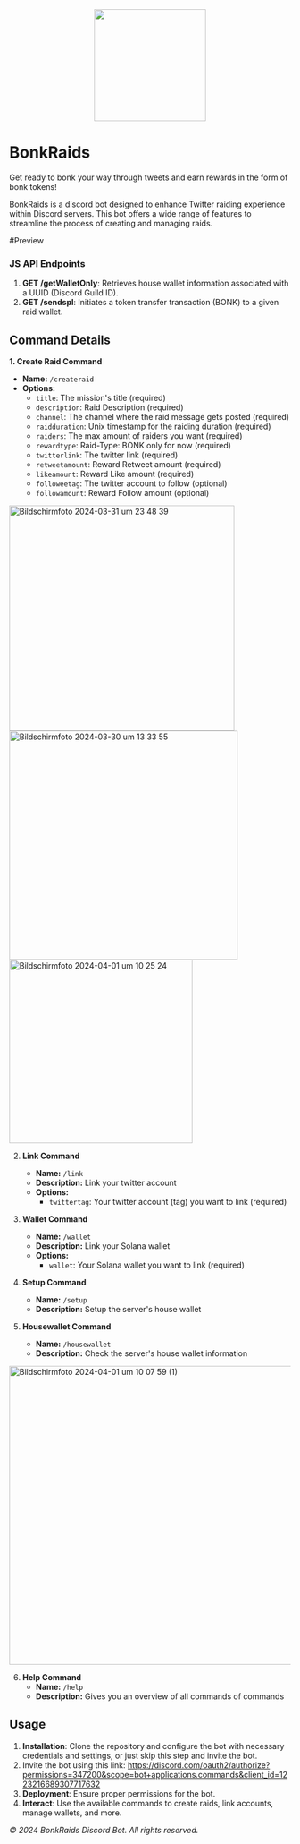<div align="center">
  <img src="https://github.com/nauriculus/BonkRaids/assets/24634581/32fc1c10-77e8-4461-9b50-5c17a217f9a2" width="200" height="200" />
</div>

# BonkRaids

Get ready to bonk your way through tweets and earn rewards in the form of bonk tokens! 
 
BonkRaids is a discord bot designed to enhance Twitter raiding experience within Discord servers. This bot offers a wide range of features to streamline the process of creating and managing raids.

#Preview

### JS API Endpoints

1. **GET /getWalletOnly**: Retrieves house wallet information associated with a UUID (Discord Guild ID).
2. **GET /sendspl**: Initiates a token transfer transaction (BONK) to a given raid wallet.

## Command Details

**1. Create Raid Command**
   - **Name:** `/createraid`
   - **Options:**
     - `title`: The mission's title (required)
     - `description`: Raid Description (required)
     - `channel`: The channel where the raid message gets posted (required)
     - `raidduration`: Unix timestamp for the raiding duration (required)
     - `raiders`: The max amount of raiders you want (required)
     - `rewardtype`: Raid-Type: BONK only for now (required)
     - `twitterlink`: The twitter link (required)
     - `retweetamount`: Reward Retweet amount (required)
     - `likeamount`: Reward Like amount (required)
     - `followeetag`: The twitter account to follow (optional)
     - `followamount`: Reward Follow amount (optional)

<img width="403" alt="Bildschirmfoto 2024-03-31 um 23 48 39" src="https://github.com/nauriculus/BonkRaids/assets/24634581/f07cf532-b1ae-469a-935d-51748b52d6e1">

  <img width="409" alt="Bildschirmfoto 2024-03-30 um 13 33 55" src="https://github.com/nauriculus/BonkRaids/assets/24634581/2458f94b-7cbe-46b5-875c-c61b611d6ce8">

  <img width="328" alt="Bildschirmfoto 2024-04-01 um 10 25 24" src="https://github.com/nauriculus/BonkRaids/assets/24634581/73bebe8f-3b55-4e31-98f6-545194df0384">



2. **Link Command**
   - **Name:** `/link`
   - **Description:** Link your twitter account
   - **Options:**
     - `twittertag`: Your twitter account (tag) you want to link (required)

3. **Wallet Command**
   - **Name:** `/wallet`
   - **Description:** Link your Solana wallet
   - **Options:**
     - `wallet`: Your Solana wallet you want to link (required)

4. **Setup Command**
   - **Name:** `/setup`
   - **Description:** Setup the server's house wallet

5. **Housewallet Command**
   - **Name:** `/housewallet`
   - **Description:** Check the server's house wallet information

<img width="534" alt="Bildschirmfoto 2024-04-01 um 10 07 59 (1)" src="https://github.com/nauriculus/BonkRaids/assets/24634581/5a2d5b88-90b8-4fff-89a9-c61217623bfa">

6. **Help Command**
   - **Name:** `/help`
   - **Description:** Gives you an overview of all commands of commands

## Usage

1. **Installation**: Clone the repository and configure the bot with necessary credentials and settings, or just skip this step and invite the bot.
2. Invite the bot using this link: https://discord.com/oauth2/authorize?permissions=347200&scope=bot+applications.commands&client_id=1223216689307717632
3. **Deployment**: Ensure proper permissions for the bot.
4. **Interact**: Use the available commands to create raids, link accounts, manage wallets, and more.

*© 2024 BonkRaids Discord Bot. All rights reserved.*
